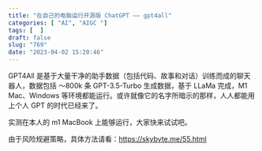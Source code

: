 ```yaml
---
title: "在自己的电脑运行开源版 ChatGPT —— gpt4all"
categories: [ "AI", "AIGC "]
tags: [  ]
draft: false
slug: "769"
date: "2023-04-02 15:20:46"
---
```


GPT4All 是基于大量干净的助手数据（包括代码、故事和对话）训练而成的聊天器人，数据包括 ～800k 条 GPT-3.5-Turbo 生成数据，基于 LLaMa 完成，M1 Mac、Windows 等环境都能运行。或许就像它的名字所暗示的那样，人人都能用上个人 GPT 的时代已经来了。

实测在本人的 m1 MacBook 上能够运行，大家快来试试吧。

由于风险规避策略，具体方法请看：https://skybyte.me/55.html

